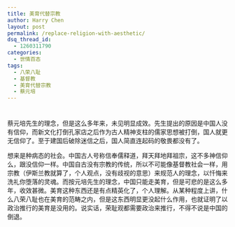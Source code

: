 ```yaml
---
title: 美育代替宗教
author: Harry Chen
layout: post
permalink: /replace-religion-with-aesthetic/
dsq_thread_id:
  - 1260311790
categories:
  - 世情百态
tags:
  - 八荣八耻
  - 基督教
  - 美育代替宗教
  - 蔡元培
---
```

# 

蔡元培先生的理念，但是这么多年来，未见明显成效。先生提出的原因是中国人没有信仰，而新文化打倒孔家店之后作为古人精神支柱的儒家思想被打倒，国人就更无信仰了。至于建国后破除迷信之后，国人简直连起码的敬畏都没有了。

想来是种病态的社会。中国古人号称信奉儒释道，拜天拜地拜祖宗，这不多神信仰么，跟没信仰一样。中国自古没有宗教的传统，所以不可能像基督教社会一样，用宗教（伊斯兰教就算了，个人观点，没有歧视的意思）来规范人的理念，以忏悔来洗礼你堕落的灵魂。而按元培先生的理念，中国只能走美育，但是可悲的是这么多年，收效甚微。美育这种东西还是有点精英化了，个人理解。从某种程度上讲，什么八荣八耻也在美育的范畴之内，但是这东西明显更没起什么作用，也就证明了以政治推行的美育是没用的。说实话，荣耻观都需要政治来推行，不得不说是中国的倒退。